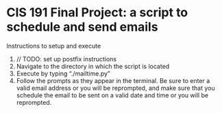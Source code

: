 # CIS 191 Final Project: a script to schedule and send emails

Instructions to setup and execute
1) // TODO: set up postfix instructions
2) Navigate to the directory in which the script is located
3) Execute by typing “./mailtime.py”
4) Follow the prompts as they appear in the terminal. Be sure to enter a valid email address or you will be reprompted, and make sure that you schedule the email to be sent on a valid date and time or you will be reprompted.

